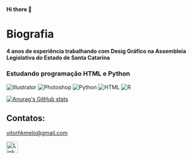 #### Hi there 👋

# Biografia
#### 4 anos de experiência trabalhando com Desig Gráfico na Assembleia Legislativa do Estado de Santa Catarina

### Estudando programação HTML e Python

![Illustrator](https://img.shields.io/badge/Adobe%20Illustrator-FF9A00?style=for-the-badge&logo=adobe%20illustrator&logoColor=white)
![Photoshop](https://img.shields.io/badge/Adobe%20Photoshop-31A8FF?style=for-the-badge&logo=Adobe%20Photoshop&logoColor=black)
![Python](https://img.shields.io/badge/Python-FFD43B?style=for-the-badge&logo=python&logoColor=blue) 
![HTML](https://img.shields.io/badge/HTML5-E34F26?style=for-the-badge&logo=html5&logoColor=white)
![R](https://img.shields.io/badge/R-276DC3?style=for-the-badge&logo=r&logoColor=white)

[![Anurag's GitHub stats](https://github-readme-stats.vercel.app/api?username=vitorhkm&theme=dark)](https://github.com/anuraghazra/github-readme-stats)

 ## Contatos:
 vitorhkmelo@gmail.com

[<img src= 'https://img.shields.io/badge/LinkedIn-0077B5?style=for-the-badge&logo=linkedin&logoColor=white' alt='Linkedin' Height='30'>](https://www.linkedin.com/in/vitor-hugo-kuhnen-de-melo-65ab37215/)
